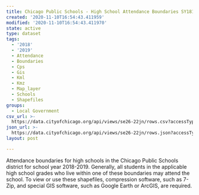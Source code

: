 ```yaml
---
title: Chicago Public Schools - High School Attendance Boundaries SY1819
created: '2020-11-10T16:54:43.411959'
modified: '2020-11-10T16:54:43.411970'
state: active
type: dataset
tags:
  - '2018'
  - '2019'
  - Attendance
  - Boundaries
  - Cps
  - Gis
  - Kml
  - Kmz
  - Map_layer
  - Schools
  - Shapefiles
groups:
  - Local Government
csv_url: >-
  https://data.cityofchicago.org/api/views/se26-22jn/rows.csv?accessType=DOWNLOAD
json_url: >-
  https://data.cityofchicago.org/api/views/se26-22jn/rows.json?accessType=DOWNLOAD
layout: post

---
```

Attendance boundaries for high schools in the Chicago Public Schools district for school year 2018-2019. Generally, all students in the applicable high school grades who live within one of these boundaries may attend the school. To view or use these shapefiles, compression software, such as 7-Zip, and special GIS software, such as Google Earth or ArcGIS, are required.
